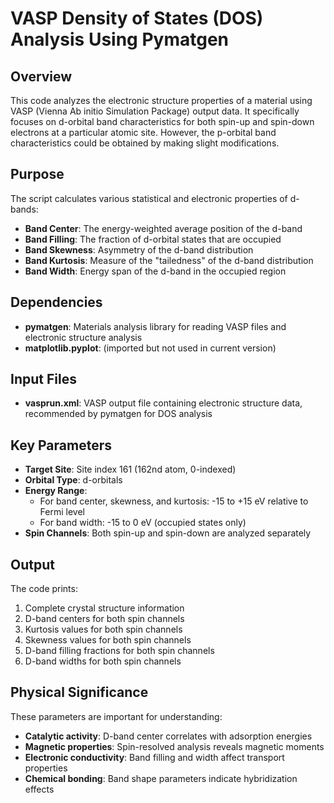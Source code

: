# VASP Density of States (DOS) Analysis Using Pymatgen

## Overview

This code analyzes the electronic structure properties of a material using VASP (Vienna Ab initio Simulation Package) output data. It specifically focuses on d-orbital band characteristics for both spin-up and spin-down electrons at a particular atomic site. However, the p-orbital band characteristics could be obtained by making slight modifications.

## Purpose

The script calculates various statistical and electronic properties of d-bands:
- **Band Center**: The energy-weighted average position of the d-band
- **Band Filling**: The fraction of d-orbital states that are occupied
- **Band Skewness**: Asymmetry of the d-band distribution
- **Band Kurtosis**: Measure of the "tailedness" of the d-band distribution
- **Band Width**: Energy span of the d-band in the occupied region

## Dependencies

- **pymatgen**: Materials analysis library for reading VASP files and electronic structure analysis
- **matplotlib.pyplot**: (imported but not used in current version)

## Input Files

- **vasprun.xml**: VASP output file containing electronic structure data, recommended by pymatgen for DOS analysis

## Key Parameters

- **Target Site**: Site index 161 (162nd atom, 0-indexed)
- **Orbital Type**: d-orbitals
- **Energy Range**: 
  - For band center, skewness, and kurtosis: -15 to +15 eV relative to Fermi level
  - For band width: -15 to 0 eV (occupied states only)
- **Spin Channels**: Both spin-up and spin-down are analyzed separately

## Output

The code prints:
1. Complete crystal structure information
2. D-band centers for both spin channels
3. Kurtosis values for both spin channels  
4. Skewness values for both spin channels
5. D-band filling fractions for both spin channels
6. D-band widths for both spin channels

## Physical Significance

These parameters are important for understanding:
- **Catalytic activity**: D-band center correlates with adsorption energies
- **Magnetic properties**: Spin-resolved analysis reveals magnetic moments
- **Electronic conductivity**: Band filling and width affect transport properties
- **Chemical bonding**: Band shape parameters indicate hybridization effects
